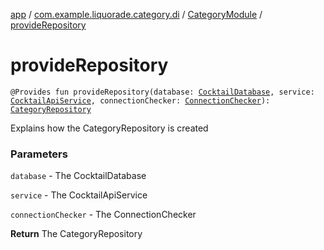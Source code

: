 [app](../../index.md) / [com.example.liquorade.category.di](../index.md) / [CategoryModule](index.md) / [provideRepository](./provide-repository.md)

# provideRepository

`@Provides fun provideRepository(database: `[`CocktailDatabase`](../../com.example.liquorade.database/-cocktail-database/index.md)`, service: `[`CocktailApiService`](../../com.example.liquorade.network/-cocktail-api-service/index.md)`, connectionChecker: `[`ConnectionChecker`](../../com.example.liquorade.network/-connection-checker/index.md)`): `[`CategoryRepository`](../../com.example.liquorade.repository/-category-repository/index.md)

Explains how the CategoryRepository is created

### Parameters

`database` - The CocktailDatabase

`service` - The CocktailApiService

`connectionChecker` - The ConnectionChecker

**Return**
The CategoryRepository

